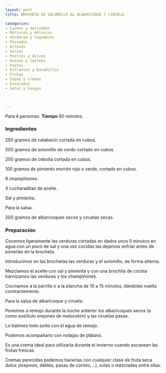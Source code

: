 ```yaml
---
layout: post
title: BROCHETA DE SOLOMILLO AL ALBARICOQUE Y CIRUELA

categories:
- Carnes y derivados
- Mariscos y moluscos
- Verduras y legumbres
- Pescados
- Arroces
- Salsas
- Postres y dulces
- Huevos y lacteos
- Pastas
- Entrantes y bocadillos
- Frutas
- Sopas y cremas
- Ensaladas
- Setas y hongos
 


---
```


Para 4 personas.
<b>Tiempo</b> 60 minutos.

<h3>Ingredientes</h3>

250 gramos de calabacín cortada en cubos.

500 gramos de solomillo de cerdo cortado en cubos.

200 gramos de cebolla cortada en cubos.

100 gramos de pimiento morrón rojo o verde, cortado en cubos.

8 champiñones.

4 cucharaditas de aceite.

Sal y pimienta.

Para la salsa:

200 gramos de albaricoques secos y ciruelas secas.

<h3>Preparación</h3>

Cocemos ligeramente las verduras cortadas en dados unos 5 minutos en agua con un poco de sal y una vez cocidas las dejamos enfriar antes de ponerlas en la brocheta.

Introducimos en las brochetas las verduras y el solomillo, de forma alterna.

Mezclamos el aceite con sal y pimienta y con una brochita de cocina barnizamos las verduras y los champiñones.

Cocinamos a la parrilla o a la plancha de 10 a 15 minutos, dándoles vuelta constantemente.

Para la salsa de albaricoque y ciruela:

Ponemos a remojo durante la noche anterior los albaricoques secos (o como sustituto orejones de melocotón) y las ciruelas pasas.

Lo batimos todo junto con el agua de remojo.

Podemos acompañarlo con rodajas de plátano.

Es una crema ideal para utilizarla durante el invierno cuando escasean las frutas frescas.

Cremas parecidas podemos hacerlas con cualquier clase de fruta seca dulce (orejones, dátiles, pasas de corinto,...), solas o mezcladas entre ellas.

